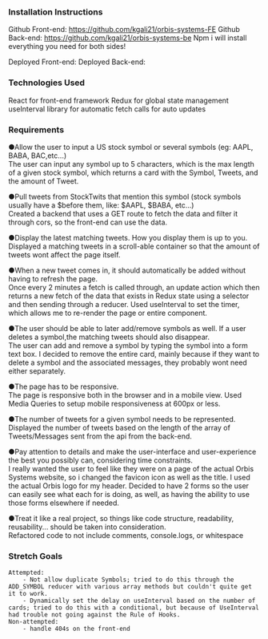 ### Installation Instructions
Github Front-end: https://github.com/kgali21/orbis-systems-FE
Github Back-end: https://github.com/kgali21/orbis-systems-be
Npm i will install everything you need for both sides!

Deployed Front-end:
Deployed Back-end:

### Technologies Used

React for front-end framework
Redux for global state management
useInterval library for automatic fetch calls for auto updates

### Requirements

●Allow the user to input a US stock symbol or several symbols (eg: AAPL, BABA, BAC,etc...)  
    The user can input any symbol up to 5 characters, which is the max length of a given stock symbol, which returns a card with the Symbol, Tweets, and the amount of Tweet.  

●Pull tweets from StockTwits that mention this symbol (stock symbols usually have a $before them, like: $AAPL, $BABA, etc...)  
    Created a backend that uses a GET route to fetch the data and filter it through cors, so the front-end can use the data.  

●Display the latest matching tweets. How you display them is up to you.  
    Displayed a matching tweets in a scroll-able container so that the amount of tweets wont affect the page itself.  

●When a new tweet comes in, it should automatically be added without having to refresh the page.  
    Once every 2 minutes a fetch is called through, an update action which then returns a new fetch of the data that exists in Redux state using a selector and then sending through a reducer. Used useInterval to set the timer, which allows me to re-render the page or entire component.  

●The user should be able to later add/remove symbols as well. If a user deletes a symbol,the matching tweets should also disappear.  
    The user can add and remove a symbol by typing the symbol into a form text box. I decided to remove the entire card, mainly because if they want to delete a symbol and the associated messages, they probably wont need either separately.  

●The page has to be responsive.  
    The page is responsive both in the browser and in a mobile view. Used Media Queries to setup mobile responsiveness at 600px or less.  

●The number of tweets for a given symbol needs to be represented.  
    Displayed the number of tweets based on the length of the array of Tweets/Messages sent from the api from the back-end.  

●Pay attention to details and make the user-interface and user-experience the best you possibly can, considering time constraints.  
    I really wanted the user to feel like they were on a page of the actual Orbis Systems website, so i changed the favicon icon as well as the title. I used the actual Orbis logo for my header. Decided to have 2 forms so the user can easily see what each for is doing, as well, as having the ability to use those forms elsewhere if needed.  

●Treat it like a real project, so things like code structure, readability, reusability... should be taken into consideration.  
    Refactored code to not include comments, console.logs, or whitespace

### Stretch Goals
    Attempted:
        - Not allow duplicate Symbols; tried to do this through the ADD_SYMBOL reducer with various array methods but couldn't quite get it to work.
        - Dynamically set the delay on useInterval based on the number of cards; tried to do this with a conditional, but because of UseInterval had trouble not going against the Rule of Hooks.
    Non-attempted:
        - handle 404s on the front-end

